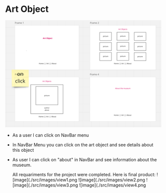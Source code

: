 # Art Object

![image](./src/images/wireframe.png)


* As a user I can click on NavBar menu 
* In NavBar Menu you can click on the art object and see details about this object
* As user I can click on "about" in NavBar and see information about the museum.
  
  All requariments for the project were completed. Here is final product:
  ![image](./src/images/view1.png
  ![image](./src/images/view2.png
  ![image](./src/images/view3.png
  ![image](./src/images/view4.png
